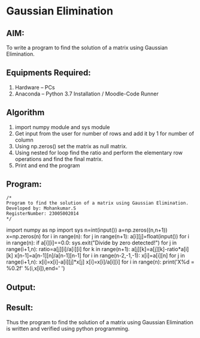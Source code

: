 # Gaussian Elimination

## AIM:
To write a program to find the solution of a matrix using Gaussian Elimination.

## Equipments Required:
1. Hardware – PCs
2. Anaconda – Python 3.7 Installation / Moodle-Code Runner

## Algorithm
1. import numpy module and sys module
2. Get input from the user for number of rows and add it by 1 for number of column
3. Using np.zeros() set the matrix as null matrix.
4. Using nested for loop find the ratio and perform the elementary row operations and find the final matrix.
5. Print and end the program
## Program:
```
/*
Program to find the solution of a matrix using Gaussian Elimination.
Developed by: Mohankumar.S
RegisterNumber: 23005002014
*/
```
import numpy as np
import sys
n=int(input())
a=np.zeros((n,n+1))
x=np.zeros(n)
for i in range(n):
for j in range(n+1):
a[i][j]=float(input())
for i in range(n):
if a[i][i]==0.0:
sys.exit("Divide by zero detected!")
for j in range(i+1,n):
ratio=a[j][i]/a[i][i]
for k in range(n+1):
a[j][k]=a[j][k]-ratio*a[i][k]
x[n-1]=a[n-1][n]/a[n-1][n-1]
for i in range(n-2,-1,-1):
x[i]=a[i][n]
for j in range(i+1,n):
x[i]=x[i]-a[i][j]*x[j]
x[i]=x[i]/a[i][i]
for i in range(n):
print('X%d = %0.2f' %(i,x[i]),end=' ')

## Output:

## Result:
Thus the program to find the solution of a matrix using Gaussian Elimination is written and verified using python programming.

